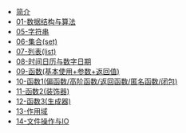 * [简介]()
* [01-数据结构与算法](./01-数据结构与算法.md)
* [05-字符串](./05-字符串.md)
* [06-集合(set)](./06-集合(set).md)
* [07-列表(list)](./07-列表(list).md)
* [08-时间日历与数字日期](./08-时间日历与数字日期.md)
* [09-函数(基本使用+参数+返回值)](./09-函数(基本使用+参数+返回值).md)
* [10-函数1(偏函数/高阶函数/返回函数/匿名函数/闭包)](./10-函数1(偏函数/高阶函数/返回函数/匿名函数/闭包).md)
* [11-函数2(装饰器)](./11-函数2(装饰器).md)
* [12-函数3(生成器)](./12-函数3(生成器).md)
* [13-作用域](./13-作用域.md)
* [14-文件操作与IO](./14-文件操作与IO.md)